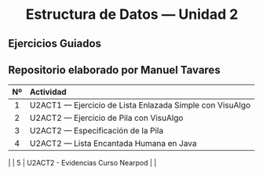 <h1 align="center">Estructura de Datos — Unidad 2 </h1>

## Ejercicios Guiados
## Repositorio elaborado por Manuel Tavares

| Nº | Actividad |
|:--:|:-----------|
| 1 | U2ACT1 — Ejercicio de Lista Enlazada Simple con VisuAlgo | |
| 2 | U2ACT2 — Ejercicio de Pila con VisuAlgo | |
| 3 | U2ACT2 — Especificación de la Pila | |
| 4 | U2ACT2 — Lista Encantada Humana en Java | ![listaHumana](https://github.com/user-attachments/assets/f7138a39-5df2-4477-a7cc-e21205f50137)
 |
| 5 | U2ACT2 - Evidencias Curso Nearpod | |


